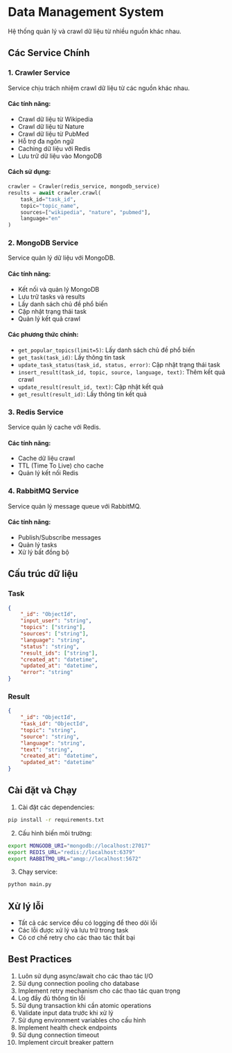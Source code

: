 # Data Management System

Hệ thống quản lý và crawl dữ liệu từ nhiều nguồn khác nhau.

## Các Service Chính

### 1. Crawler Service
Service chịu trách nhiệm crawl dữ liệu từ các nguồn khác nhau.

#### Các tính năng:
- Crawl dữ liệu từ Wikipedia
- Crawl dữ liệu từ Nature
- Crawl dữ liệu từ PubMed
- Hỗ trợ đa ngôn ngữ
- Caching dữ liệu với Redis
- Lưu trữ dữ liệu vào MongoDB

#### Cách sử dụng:
```python
crawler = Crawler(redis_service, mongodb_service)
results = await crawler.crawl(
    task_id="task_id",
    topic="topic_name",
    sources=["wikipedia", "nature", "pubmed"],
    language="en"
)
```

### 2. MongoDB Service
Service quản lý dữ liệu với MongoDB.

#### Các tính năng:
- Kết nối và quản lý MongoDB
- Lưu trữ tasks và results
- Lấy danh sách chủ đề phổ biến
- Cập nhật trạng thái task
- Quản lý kết quả crawl

#### Các phương thức chính:
- `get_popular_topics(limit=5)`: Lấy danh sách chủ đề phổ biến
- `get_task(task_id)`: Lấy thông tin task
- `update_task_status(task_id, status, error)`: Cập nhật trạng thái task
- `insert_result(task_id, topic, source, language, text)`: Thêm kết quả crawl
- `update_result(result_id, text)`: Cập nhật kết quả
- `get_result(result_id)`: Lấy thông tin kết quả

### 3. Redis Service
Service quản lý cache với Redis.

#### Các tính năng:
- Cache dữ liệu crawl
- TTL (Time To Live) cho cache
- Quản lý kết nối Redis

### 4. RabbitMQ Service
Service quản lý message queue với RabbitMQ.

#### Các tính năng:
- Publish/Subscribe messages
- Quản lý tasks
- Xử lý bất đồng bộ

## Cấu trúc dữ liệu

### Task
```json
{
    "_id": "ObjectId",
    "input_user": "string",
    "topics": ["string"],
    "sources": ["string"],
    "language": "string",
    "status": "string",
    "result_ids": ["string"],
    "created_at": "datetime",
    "updated_at": "datetime",
    "error": "string"
}
```

### Result
```json
{
    "_id": "ObjectId",
    "task_id": "ObjectId",
    "topic": "string",
    "source": "string",
    "language": "string",
    "text": "string",
    "created_at": "datetime",
    "updated_at": "datetime"
}
```

## Cài đặt và Chạy

1. Cài đặt các dependencies:
```bash
pip install -r requirements.txt
```

2. Cấu hình biến môi trường:
```bash
export MONGODB_URI="mongodb://localhost:27017"
export REDIS_URL="redis://localhost:6379"
export RABBITMQ_URL="amqp://localhost:5672"
```

3. Chạy service:
```bash
python main.py
```

## Xử lý lỗi

- Tất cả các service đều có logging để theo dõi lỗi
- Các lỗi được xử lý và lưu trữ trong task
- Có cơ chế retry cho các thao tác thất bại

## Best Practices

1. Luôn sử dụng async/await cho các thao tác I/O
2. Sử dụng connection pooling cho database
3. Implement retry mechanism cho các thao tác quan trọng
4. Log đầy đủ thông tin lỗi
5. Sử dụng transaction khi cần atomic operations
6. Validate input data trước khi xử lý
7. Sử dụng environment variables cho cấu hình
8. Implement health check endpoints
9. Sử dụng connection timeout
10. Implement circuit breaker pattern